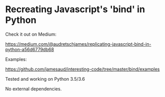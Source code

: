 # Recreating Javascript's 'bind' in Python

Check it out on Medium:

https://medium.com/@audretschjames/replicating-javascript-bind-in-python-a56d6779db68

Examples:

https://github.com/jamesaud/interesting-code/tree/master/bind/examples

Tested and working on Python 3.5/3.6

No external dependencies.



